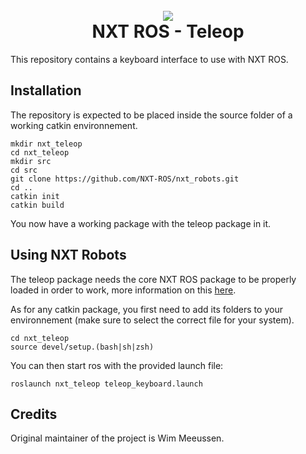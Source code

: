 
<h1 align="center">
<br>
<img src ="https://avatars0.githubusercontent.com/u/32429642?v=4&s=100" />
<br>
NXT ROS - Teleop
<br>
</h1>

This repository contains a keyboard interface to use with NXT ROS.

## Installation

The repository is expected to be placed inside the source folder of a working catkin environnement.

```
mkdir nxt_teleop
cd nxt_teleop
mkdir src
cd src
git clone https://github.com/NXT-ROS/nxt_robots.git
cd ..
catkin init
catkin build
```

You now have a working package with the teleop package in it.

## Using NXT Robots

The teleop package needs the core NXT ROS package to be properly loaded in order to work, more information on this [here](https://github.com/NXT-ROS/nxt).

As for any catkin package, you first need to add its folders to your environnement (make sure to select the correct file for your system).

```
cd nxt_teleop
source devel/setup.(bash|sh|zsh)
```

You can then start ros with the provided launch file:

```
roslaunch nxt_teleop teleop_keyboard.launch
```

## Credits

Original maintainer of the project is Wim Meeussen.